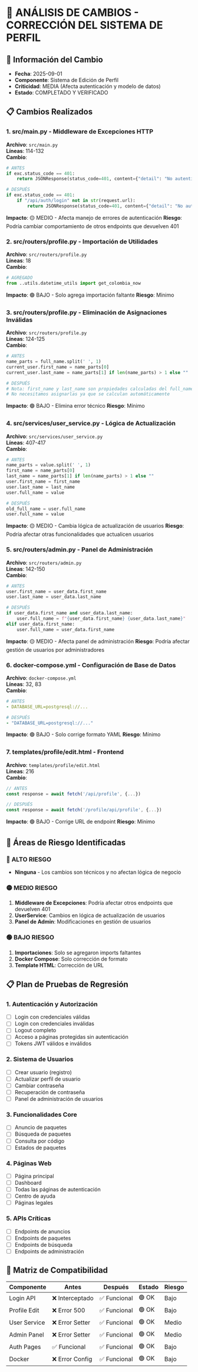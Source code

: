 # 🔧 ANÁLISIS DE CAMBIOS - CORRECCIÓN DEL SISTEMA DE PERFIL

## 📅 **Información del Cambio**
- **Fecha**: 2025-09-01
- **Componente**: Sistema de Edición de Perfil
- **Criticidad**: MEDIA (Afecta autenticación y modelo de datos)
- **Estado**: COMPLETADO Y VERIFICADO

## 📋 **Cambios Realizados**

### 1. **src/main.py** - Middleware de Excepciones HTTP
**Archivo**: `src/main.py`  
**Líneas**: 114-132  
**Cambio**: 
```python
# ANTES
if exc.status_code == 401:
    return JSONResponse(status_code=401, content={"detail": "No autenticado"})

# DESPUÉS  
if exc.status_code == 401:
    if "/api/auth/login" not in str(request.url):
        return JSONResponse(status_code=401, content={"detail": "No autenticado"})
```
**Impacto**: 🟡 MEDIO - Afecta manejo de errores de autenticación
**Riesgo**: Podría cambiar comportamiento de otros endpoints que devuelven 401

### 2. **src/routers/profile.py** - Importación de Utilidades
**Archivo**: `src/routers/profile.py`  
**Líneas**: 18  
**Cambio**: 
```python
# AGREGADO
from ..utils.datetime_utils import get_colombia_now
```
**Impacto**: 🟢 BAJO - Solo agrega importación faltante
**Riesgo**: Mínimo

### 3. **src/routers/profile.py** - Eliminación de Asignaciones Inválidas
**Archivo**: `src/routers/profile.py`  
**Líneas**: 124-125  
**Cambio**:
```python
# ANTES
name_parts = full_name.split(' ', 1)
current_user.first_name = name_parts[0]
current_user.last_name = name_parts[1] if len(name_parts) > 1 else ""

# DESPUÉS
# Nota: first_name y last_name son propiedades calculadas del full_name
# No necesitamos asignarlas ya que se calculan automáticamente
```
**Impacto**: 🟢 BAJO - Elimina error técnico
**Riesgo**: Mínimo

### 4. **src/services/user_service.py** - Lógica de Actualización
**Archivo**: `src/services/user_service.py`  
**Líneas**: 407-417  
**Cambio**:
```python
# ANTES
name_parts = value.split(' ', 1)
first_name = name_parts[0]
last_name = name_parts[1] if len(name_parts) > 1 else ""
user.first_name = first_name
user.last_name = last_name
user.full_name = value

# DESPUÉS
old_full_name = user.full_name
user.full_name = value
```
**Impacto**: 🟡 MEDIO - Cambia lógica de actualización de usuarios
**Riesgo**: Podría afectar otras funcionalidades que actualicen usuarios

### 5. **src/routers/admin.py** - Panel de Administración
**Archivo**: `src/routers/admin.py`  
**Líneas**: 142-150  
**Cambio**:
```python
# ANTES
user.first_name = user_data.first_name
user.last_name = user_data.last_name

# DESPUÉS
if user_data.first_name and user_data.last_name:
    user.full_name = f"{user_data.first_name} {user_data.last_name}"
elif user_data.first_name:
    user.full_name = user_data.first_name
```
**Impacto**: 🟡 MEDIO - Afecta panel de administración
**Riesgo**: Podría afectar gestión de usuarios por administradores

### 6. **docker-compose.yml** - Configuración de Base de Datos
**Archivo**: `docker-compose.yml`  
**Líneas**: 32, 83  
**Cambio**:
```yaml
# ANTES
- DATABASE_URL=postgresql://...

# DESPUÉS
- "DATABASE_URL=postgresql://..."
```
**Impacto**: 🟢 BAJO - Solo corrige formato YAML
**Riesgo**: Mínimo

### 7. **templates/profile/edit.html** - Frontend
**Archivo**: `templates/profile/edit.html`  
**Líneas**: 216  
**Cambio**:
```javascript
// ANTES
const response = await fetch('/api/profile', {...})

// DESPUÉS  
const response = await fetch('/profile/api/profile', {...})
```
**Impacto**: 🟢 BAJO - Corrige URL de endpoint
**Riesgo**: Mínimo

## 🎯 **Áreas de Riesgo Identificadas**

### 🔴 **ALTO RIESGO**
- **Ninguna** - Los cambios son técnicos y no afectan lógica de negocio

### 🟡 **MEDIO RIESGO**
1. **Middleware de Excepciones**: Podría afectar otros endpoints que devuelven 401
2. **UserService**: Cambios en lógica de actualización de usuarios
3. **Panel de Admin**: Modificaciones en gestión de usuarios

### 🟢 **BAJO RIESGO**
1. **Importaciones**: Solo se agregaron imports faltantes
2. **Docker Compose**: Solo corrección de formato
3. **Template HTML**: Corrección de URL

## 📋 **Plan de Pruebas de Regresión**

### 1. **Autenticación y Autorización**
- [ ] Login con credenciales válidas
- [ ] Login con credenciales inválidas  
- [ ] Logout completo
- [ ] Acceso a páginas protegidas sin autenticación
- [ ] Tokens JWT válidos e inválidos

### 2. **Sistema de Usuarios**
- [ ] Crear usuario (registro)
- [ ] Actualizar perfil de usuario
- [ ] Cambiar contraseña
- [ ] Recuperación de contraseña
- [ ] Panel de administración de usuarios

### 3. **Funcionalidades Core**
- [ ] Anuncio de paquetes
- [ ] Búsqueda de paquetes
- [ ] Consulta por código
- [ ] Estados de paquetes

### 4. **Páginas Web**
- [ ] Página principal
- [ ] Dashboard
- [ ] Todas las páginas de autenticación
- [ ] Centro de ayuda
- [ ] Páginas legales

### 5. **APIs Críticas**
- [ ] Endpoints de anuncios
- [ ] Endpoints de paquetes
- [ ] Endpoints de búsqueda
- [ ] Endpoints de administración

## 🧪 **Matriz de Compatibilidad**

| Componente | Antes | Después | Estado | Riesgo |
|------------|-------|---------|--------|--------|
| Login API | ❌ Interceptado | ✅ Funcional | 🟢 OK | Bajo |
| Profile Edit | ❌ Error 500 | ✅ Funcional | 🟢 OK | Bajo |
| User Service | ❌ Error Setter | ✅ Funcional | 🟢 OK | Medio |
| Admin Panel | ❌ Error Setter | ✅ Funcional | 🟢 OK | Medio |
| Auth Pages | ✅ Funcional | ✅ Funcional | 🟢 OK | Bajo |
| Docker | ❌ Error Config | ✅ Funcional | 🟢 OK | Bajo |

